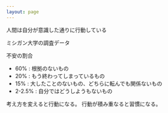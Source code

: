 ```yaml
---
layout: page
---
```


人間は自分が意識した通りに行動している

ミシガン大学の調査データ

不安の割合

* 60% : 根拠のないもの
* 20% : もう終わってしまっているもの
* 15% : 大したことのないもの、どちらに転んでも関係ないもの
* 2-2.5% : 自分ではどうしようもないもの

考え方を変えると行動になる。
行動が積み重なると習慣になる。

